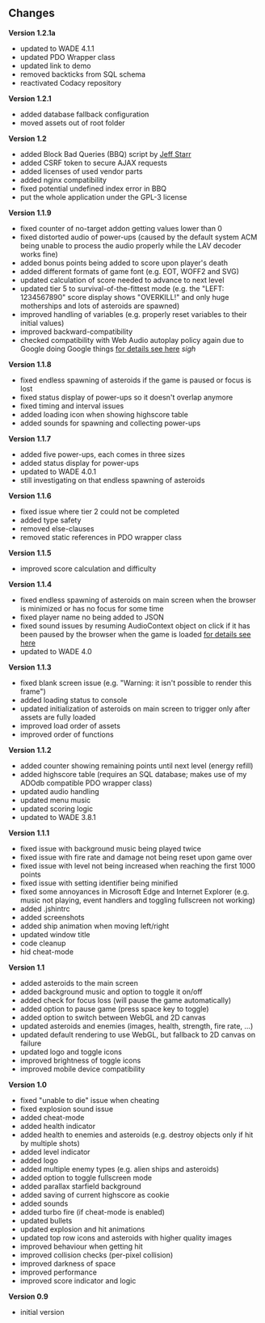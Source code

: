 ## Changes
**Version 1.2.1a**
- updated to WADE 4.1.1
- updated PDO Wrapper class
- updated link to demo
- removed backticks from SQL schema
- reactivated Codacy repository

**Version 1.2.1**
- added database fallback configuration
- moved assets out of root folder

**Version 1.2**
- added Block Bad Queries (BBQ) script by [Jeff Starr](https://perishablepress.com/block-bad-queries/)
- added CSRF token to secure AJAX requests
- added licenses of used vendor parts
- added nginx compatibility
- fixed potential undefined index error in BBQ
- put the whole application under the GPL-3 license

**Version 1.1.9**
- fixed counter of no-target addon getting values lower than 0
- fixed distorted audio of power-ups (caused by the default system ACM being unable to process the audio properly while the LAV decoder works fine)
- added bonus points being added to score upon player's death
- added different formats of game font (e.g. EOT, WOFF2 and SVG)
- updated calculation of score needed to advance to next level
- updated tier 5 to survival-of-the-fittest mode (e.g. the "LEFT: 1234567890" score display shows "OVERKILL!" and only huge motherships and lots of asteroids are spawned)
- improved handling of variables (e.g. properly reset variables to their initial values)
- improved backward-compatibility
- checked compatibility with Web Audio autoplay policy again due to Google doing Google things [for details see here](https://goo.gl/7K7WLu) *sigh*

**Version 1.1.8**
- fixed endless spawning of asteroids if the game is paused or focus is lost
- fixed status display of power-ups so it doesn't overlap anymore
- fixed timing and interval issues
- added loading icon when showing highscore table
- added sounds for spawning and collecting power-ups

**Version 1.1.7**
- added five power-ups, each comes in three sizes
- added status display for power-ups
- updated to WADE 4.0.1
- still investigating on that endless spawning of asteroids

**Version 1.1.6**
- fixed issue where tier 2 could not be completed
- added type safety
- removed else-clauses
- removed static references in PDO wrapper class

**Version 1.1.5**
- improved score calculation and difficulty

**Version 1.1.4**
- fixed endless spawning of asteroids on main screen when the browser is minimized or has no focus for some time
- fixed player name no being added to JSON
- fixed sound issues by resuming AudioContext object on click if it has been paused by the browser when the game is loaded [for details see here](https://goo.gl/7K7WLu)
- updated to WADE 4.0

**Version 1.1.3**
- fixed blank screen issue (e.g. "Warning: it isn't possible to render this frame")
- added loading status to console
- updated initialization of asteroids on main screen to trigger only after assets are fully loaded
- improved load order of assets
- improved order of functions

**Version 1.1.2**
- added counter showing remaining points until next level (energy refill)
- added highscore table (requires an SQL database; makes use of my ADOdb compatible PDO wrapper class)
- updated audio handling
- updated menu music
- updated scoring logic
- updated to WADE 3.8.1

**Version 1.1.1**
- fixed issue with background music being played twice
- fixed issue with fire rate and damage not being reset upon game over
- fixed issue with level not being increased when reaching the first 1000 points
- fixed issue with setting identifier being minified
- fixed some annoyances in Microsoft Edge and Internet Explorer (e.g. music not playing, event handlers and toggling fullscreen not working)
- added .jshintrc
- added screenshots
- added ship animation when moving left/right
- updated window title
- code cleanup
- hid cheat-mode

**Version 1.1**
- added asteroids to the main screen
- added background music and option to toggle it on/off
- added check for focus loss (will pause the game automatically)
- added option to pause game (press space key to toggle)
- added option to switch between WebGL and 2D canvas
- updated asteroids and enemies (images, health, strength, fire rate, ...)
- updated default rendering to use WebGL, but fallback to 2D canvas on failure
- updated logo and toggle icons
- improved brightness of toggle icons
- improved mobile device compatibility

**Version 1.0**
- fixed "unable to die" issue when cheating
- fixed explosion sound issue
- added cheat-mode
- added health indicator
- added health to enemies and asteroids (e.g. destroy objects only if hit by multiple shots)
- added level indicator
- added logo
- added multiple enemy types (e.g. alien ships and asteroids)
- added option to toggle fullscreen mode
- added parallax starfield background
- added saving of current highscore as cookie
- added sounds
- added turbo fire (if cheat-mode is enabled)
- updated bullets
- updated explosion and hit animations
- updated top row icons and asteroids with higher quality images
- improved behaviour when getting hit
- improved collision checks (per-pixel collision)
- improved darkness of space
- improved performance
- improved score indicator and logic

**Version 0.9**
- initial version
